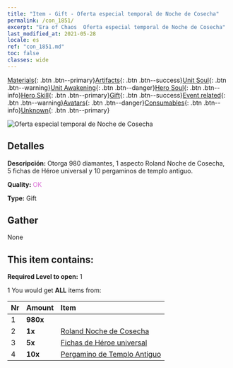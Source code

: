 ```yaml
---
title: "Item - Gift - Oferta especial temporal de Noche de Cosecha"
permalink: /con_1851/
excerpt: "Era of Chaos  Oferta especial temporal de Noche de Cosecha"
last_modified_at: 2021-05-28
locale: es
ref: "con_1851.md"
toc: false
classes: wide
---
```

 [Materials](/ItemsES/){: .btn .btn--primary}[Artifacts](/ItemsES/Artifacts/){: .btn .btn--success}[Unit Soul](/ItemsES/UnitSoul/){: .btn .btn--warning}[Unit Awakening](/ItemsES/UnitAwakening/){: .btn .btn--danger}[Hero Soul](/ItemsES/HeroSoul/){: .btn .btn--info}[Hero Skill](/ItemsES/HeroSkill/){: .btn .btn--primary}[Gift](/ItemsES/Gift/){: .btn .btn--success}[Event related](/ItemsES/Events/){: .btn .btn--warning}[Avatars](/ItemsES/Avatars/){: .btn .btn--danger}[Consumables](/ItemsES/Consumables/){: .btn .btn--info}[Unknown](/ItemsES/Unknown/){: .btn .btn--primary}

 ![Oferta especial temporal de Noche de Cosecha](/images/t/i_907474.png)

## Detalles
 **Descripción:** Otorga 980 diamantes, 1 aspecto Roland Noche de Cosecha, 5 fichas de Héroe universal y 10 pergaminos de templo antiguo.

 **Quality:** <span style="color: #DA70D6">OK</span>

 **Type:** Gift

## Gather

  None

## This item contains:

 **Required Level to open:** 1

 1 You would get **ALL** items  from:

  | Nr | Amount |     Item    |
  |:---|:-------|:------------|
  | 1 |  **980x** | <i class="fas fa-gem"/> |  | 
  | 2 |  **1x** | [Roland Noche de Cosecha](/ItemsES/con_1034/) |  | 
  | 3 |  **5x** | [Fichas de Héroe universal](/ItemsES/her_358/) |  | 
  | 4 |  **10x** | [Pergamino de Templo Antiguo](/ItemsES/con_697/) |  | 
